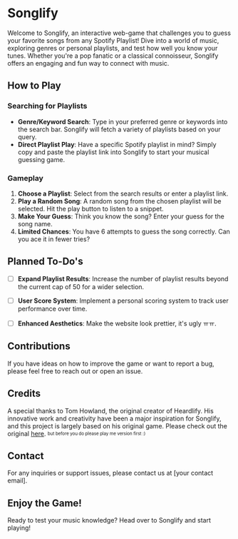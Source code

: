 # Songlify

Welcome to Songlify, an interactive web-game that challenges you to guess your favorite songs from any Spotify Playlist! Dive into a world of music, exploring genres or personal playlists, and test how well you know your tunes. Whether you're a pop fanatic or a classical connoisseur, Songlify offers an engaging and fun way to connect with music.

## How to Play

### Searching for Playlists
- **Genre/Keyword Search**: Type in your preferred genre or keywords into the search bar. Songlify will fetch a variety of playlists based on your query.
- **Direct Playlist Play**: Have a specific Spotify playlist in mind? Simply copy and paste the playlist link into Songlify to start your musical guessing game.

### Gameplay
1. **Choose a Playlist**: Select from the search results or enter a playlist link.
2. **Play a Random Song**: A random song from the chosen playlist will be selected. Hit the play button to listen to a snippet.
3. **Make Your Guess**: Think you know the song? Enter your guess for the song name.
4. **Limited Chances**: You have 6 attempts to guess the song correctly. Can you ace it in fewer tries?

## Planned To-Do's
- [ ] **Expand Playlist Results**: Increase the number of playlist results beyond the current cap of 50 for a wider selection.
- [ ] **User Score System**: Implement a personal scoring system to track user performance over time.
- [ ] **Enhanced Aesthetics**: Make the website look prettier, it's ugly ㅠㅠ.



## Contributions
If you have ideas on how to improve the game or want to report a bug, please feel free to reach out or open an issue.

## Credits
A special thanks to Tom Howland, the original creator of Heardlify. His innovative work and creativity have been a major inspiration for Songlify, and this project is largely based on his original game. Please check out the original [here](https://heardlify.app/). <sub><sup>but before you do please play me version first :)</sup></sub>

## Contact
For any inquiries or support issues, please contact us at [your contact email].

## Enjoy the Game!
Ready to test your music knowledge? Head over to Songlify and start playing!